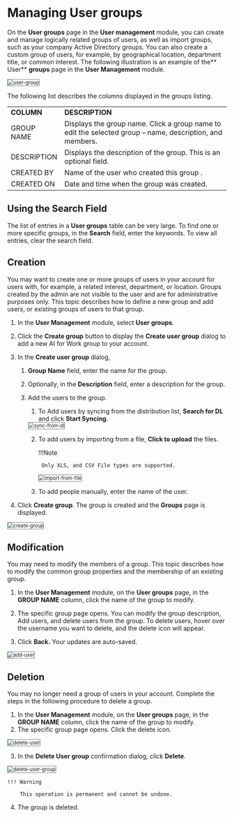 # Managing User groups

On the **User groups** page in the **User management** module, you can create and manage logically related groups of users, as well as import groups, such as your company Active Directory groups. You can also create a custom group of users, for example, by geographical location, department title, or common interest. The following illustration is an example of the** User** **groups** page in the **User Management** module.

<img src="../images/user-group.png" alt="user-group" title="user-group" style="border: 1px solid gray; zoom:80%;"> 

The following list describes the columns displayed in the groups listing.

<table>
  <tr>
   <td><strong>COLUMN</strong>
   </td>
   <td><strong>DESCRIPTION</strong>
   </td>
  </tr>
  <tr>
   <td>GROUP NAME
   </td>
   <td>Displays the group name. Click a group name to edit the selected group – name, description, and members.
   </td>
  </tr>
  <tr>
   <td>DESCRIPTION
   </td>
   <td>Displays the description of the group. This is an optional field.
   </td>
  </tr>
  <tr>
   <td>CREATED BY
   </td>
   <td>Name of the user who created this group .
   </td>
  </tr>
  <tr>
   <td>CREATED ON
   </td>
   <td>Date and time when the group was created.
   </td>
  </tr>
</table>

## Using the Search Field

The list of entries in a **User groups** table can be very large. To find one or more specific groups, in the **Search** field, enter the keywords. To view all entries, clear the search field.

## Creation

You may want to create one or more groups of users in your account for users with, for example, a related interest, department, or location. Groups created by the admin are not visible to the user and are for administrative purposes only. This topic describes how to define a new group and add users, or existing groups of users to that group.

1. In the **User Management** module, select **User groups**.
2. Click the **Create group** button to display the **Create user group** dialog to add a new AI for Work group to your account. 
3. In the **Create user group** dialog,
    1. **Group Name** field, enter the name for the group.
    2. Optionally, in the **Description** field, enter a description for the group.
    3. Add the users to the group.
        1. To Add users by syncing from the distribution list, **Search for DL** and click **Start Syncing**.  
        <img src="../images/sync-from-dl.png" alt="sync-from-dl" title="sync-from-dl" style="border: 1px solid gray; zoom:80%;"> 


        2. To add users by importing from a file, **Click to upload** the files.  
        
            !!!Note
    
                Only XLS, and CSV File types are supported.  
                
            <img src="../images/import-from-file.png" alt="import-from-file" title="import-from-file" style="border: 1px solid gray; zoom:80%;">

        3. To add people manually, enter the name of the user.

4. Click **Create group**. The group is created and the **Groups** page is displayed.

<img src="../images/create-group.png" alt="create-group" title="create-group" style="border: 1px solid gray; zoom:80%;"> 

## Modification

You may need to modify the members of a group. This topic describes how to modify the common group properties and the membership of an existing group.

1. In the **User Management** module, on the **User groups** page, in the **GROUP NAME** column, click the name of the group to modify.
2. The specific group page opens. You can modify the group description, Add users, and delete users from the group. To delete users, hover over the username you want to delete, and the delete icon will appear. 

3. Click **Back.** Your updates are auto-saved.

<img src="../images/add-user.png" alt="add-user" title="add-user" style="border: 1px solid gray; zoom:80%;"> 

## Deletion

You may no longer need a group of users in your account. Complete the steps in the following procedure to delete a group.

1. In the **User Management** module, on the **User groups** page, in the **GROUP NAME** column, click the name of the group to modify.
2. The specific group page opens. Click the delete icon.  
<img src="../images/delete-user.png" alt="delete-user" title="delete-user" style="border: 1px solid gray; zoom:80%;"> 

3. In the **Delete User group** confirmation dialog, click **Delete**.  

<img src="../images/delete-user-group.png" alt="delete-user-group" title="delete-user-group" style="border: 1px solid gray; zoom:80%;"> 


    !!! Warning
  
        This operation is permanent and cannot be undone.

4. The group is deleted.